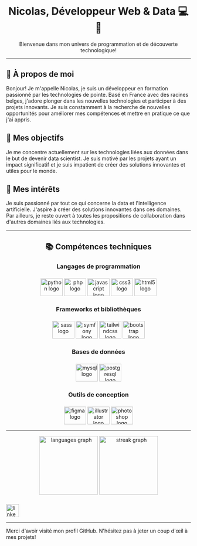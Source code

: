 <h1 align="center">Nicolas, Développeur Web & Data 💻🤖</h1>

<p align="center">Bienvenue dans mon univers de programmation et de découverte technologique!</p>

---

## 🚀 À propos de moi 

Bonjour! Je m'appelle Nicolas, je suis un développeur en formation passionné par les technologies de pointe. Basé en France avec des racines belges, j'adore plonger dans les nouvelles technologies et participer à des projets innovants. Je suis constamment à la recherche de nouvelles opportunités pour améliorer mes compétences et mettre en pratique ce que j'ai appris.



## 💼 Mes objectifs

Je me concentre actuellement sur les technologies liées aux données dans le but de devenir data scientist. Je suis motivé par les projets ayant un impact significatif et je suis impatient de créer des solutions innovantes et utiles pour le monde.



## 🎯 Mes intérêts

Je suis passionné par tout ce qui concerne la data et l'intelligence artificielle. J'aspire à créer des solutions innovantes dans ces domaines. Par ailleurs, je reste ouvert à toutes les propositions de collaboration dans d'autres domaines liés aux technologies.

---


###


<h2 align="center">📚 Compétences techniques</h2>

<h3 align="center">Langages de programmation</h3>

###

<div align="center">
  <img src="https://cdn.jsdelivr.net/gh/devicons/devicon/icons/python/python-original.svg" height="48" width="60" alt="python logo"  />
  <img src="https://cdn.jsdelivr.net/gh/devicons/devicon/icons/php/php-original.svg" height="48" width="60" alt="php logo"  />
  <img src="https://cdn.jsdelivr.net/gh/devicons/devicon/icons/javascript/javascript-original.svg" height="48" width="60" alt="javascript logo"  />
  <img src="https://cdn.jsdelivr.net/gh/devicons/devicon/icons/css3/css3-original.svg" height="48" width="60" alt="css3 logo"  />
  <img src="https://cdn.jsdelivr.net/gh/devicons/devicon/icons/html5/html5-original.svg" height="48" width="60" alt="html5 logo"  />
</div>

###

<h3 align="center">Frameworks et bibliothèques</h3>

###

<div align="center">
  <img src="https://cdn.jsdelivr.net/gh/devicons/devicon/icons/sass/sass-original.svg" height="48" width="60" alt="sass logo"  />
  <img src="https://cdn.jsdelivr.net/gh/devicons/devicon/icons/symfony/symfony-original.svg" height="48" width="60" alt="symfony logo"  />
  <img src="https://cdn.jsdelivr.net/gh/devicons/devicon/icons/tailwindcss/tailwindcss-original-wordmark.svg" height="48" width="60" alt="tailwindcss logo"  />
  <img src="https://cdn.jsdelivr.net/gh/devicons/devicon/icons/bootstrap/bootstrap-original.svg" height="48" width="60" alt="bootstrap logo"  />
</div>

###

<h3 align="center">Bases de données</h3>

###

<div align="center">
  <img src="https://cdn.jsdelivr.net/gh/devicons/devicon/icons/mysql/mysql-original.svg" height="48" width="60" alt="mysql logo"  />
  <img src="https://cdn.jsdelivr.net/gh/devicons/devicon/icons/postgresql/postgresql-original.svg" height="48" width="60" alt="postgresql logo"  />
</div>

###

<h3 align="center">Outils de conception</h3>

###

<div align="center">
  <img src="https://cdn.jsdelivr.net/gh/devicons/devicon/icons/figma/figma-original.svg" height="48" width="60" alt="figma logo"  />
  <img src="https://cdn.jsdelivr.net/gh/devicons/devicon/icons/illustrator/illustrator-plain.svg" height="48" width="60" alt="illustrator logo"  />
  <img src="https://cdn.jsdelivr.net/gh/devicons/devicon/icons/photoshop/photoshop-plain.svg" height="48" width="60" alt="photoshop logo"  />
</div>

---

<div align="center">
  <img src="https://github-readme-stats.vercel.app/api/top-langs?username=nicolasODT&locale=en&hide_title=true&layout=compact&card_width=320&langs_count=6&theme=dracula&hide_border=false&order=2" height="160" alt="languages graph"  />
  <img src="https://streak-stats.demolab.com?user=nicolasODT&locale=en&mode=weekly&theme=dracula&hide_border=false&border_radius=5&date_format=j M[ Y]&order=3" height="160" alt="streak graph"  />
</div>

###

 <div align="left">
  <a href="https://www.linkedin.com/in/nicoterwagne/" target="_blank">
    <img src="https://img.shields.io/static/v1?message=LinkedIn&logo=linkedin&label=&color=0077B5&logoColor=white&labelColor=&style=for-the-badge" height="35" alt="linkedin logo" />
  </a>
</div>

---

Merci d'avoir visité mon profil GitHub. N'hésitez pas à jeter un coup d'œil à mes projets!

